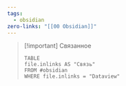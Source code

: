 ```yaml
---
tags:
  - obsidian
zero-links: "[[00 Obsidian]]"
---
```


>[!important] Связанное
>```dataview
>TABLE 
>file.inlinks AS "Связь" 
>FROM #obsidian
>WHERE file.inlinks = "Dataview"
>```
